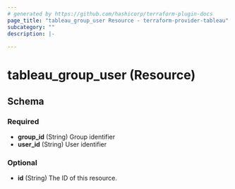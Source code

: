 ```yaml
---
# generated by https://github.com/hashicorp/terraform-plugin-docs
page_title: "tableau_group_user Resource - terraform-provider-tableau"
subcategory: ""
description: |-
  
---
```


# tableau_group_user (Resource)





<!-- schema generated by tfplugindocs -->
## Schema

### Required

- **group_id** (String) Group identifier
- **user_id** (String) User identifier

### Optional

- **id** (String) The ID of this resource.


